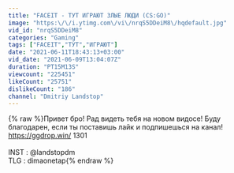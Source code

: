```yaml
---
title: "FACEIT - ТУТ ИГРАЮТ ЗЛЫЕ ЛЮДИ (CS:GO)"
image: "https:\/\/i.ytimg.com\/vi\/nrqS5DDeiM8\/hqdefault.jpg"
vid_id: "nrqS5DDeiM8"
categories: "Gaming"
tags: ["FACEIT","ТУТ","ИГРАЮТ"]
date: "2021-06-11T18:43:13+03:00"
vid_date: "2021-06-09T13:04:07Z"
duration: "PT15M13S"
viewcount: "225451"
likeCount: "25751"
dislikeCount: "186"
channel: "Dmitriy Landstop"
---
```

{% raw %}Привет бро! Рад видеть тебя на новом видосе! Буду благодарен, если ты поставишь лайк и подпишешься на канал! <br /><a rel="nofollow" target="blank" href="https://ggdrop.win/">https://ggdrop.win/</a> 1301<br /><br />INST : @landstopdm <br />TLG : dimaonetap{% endraw %}
